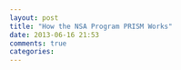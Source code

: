 ```yaml
---
layout: post
title: "How the NSA Program PRISM Works"
date: 2013-06-16 21:53
comments: true
categories: 
---
```

